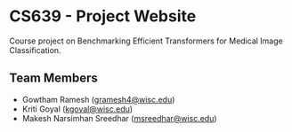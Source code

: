 # CS639 - Project Website

Course project on Benchmarking Efficient Transformers for Medical Image Classification. 

## Team Members

* Gowtham Ramesh (gramesh4@wisc.edu)
* Kriti Goyal (kgoyal@wisc.edu)
* Makesh Narsimhan Sreedhar (msreedhar@wisc.edu)
